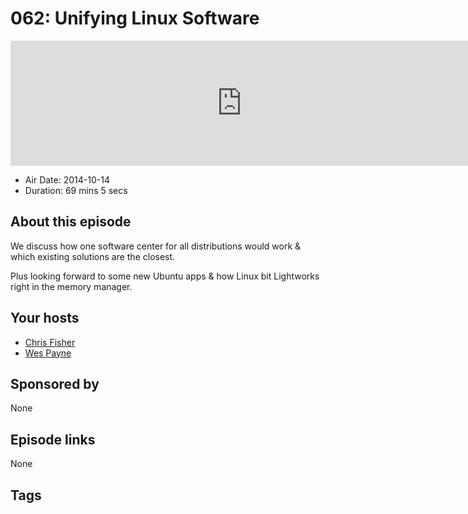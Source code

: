 # 062: Unifying Linux Software

<iframe src="https://player.fireside.fm/v2/RUkczH-V+cXRh2gU9?theme=dark" width="740" height="200" frameborder="0" scrolling="no"></iframe>

* Air Date: 2014-10-14
* Duration: 69 mins 5 secs

## About this episode

We discuss how one software center for all distributions would work & which existing solutions are the closest.

Plus looking forward to some new Ubuntu apps & how Linux bit Lightworks right in the memory manager.

## Your hosts
* [Chris Fisher](https://linuxunplugged.com/hosts/chrislas)
* [Wes Payne](https://linuxunplugged.com/hosts/wes)

## Sponsored by

None



## Episode links

None



## Tags

